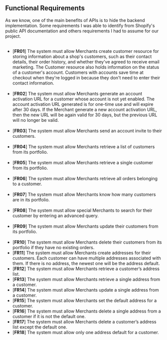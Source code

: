 <div>
  <h2>Functional Requirements</h2>
	As we know, one of the main benefits of APIs is to hide the backend implementation. Some requirements I was able to identify from Shopify's public API documentation and others requirements I had to assume for our project.<br><br>
</div>

<ul>
	<li>[<b>FR01</b>] The system must allow Merchants create customer resource for storing information about a shop's customers, such as their contact details, their order history, and whether they've agreed to receive email marketing. The Customer resource also holds information on the status of a customer's account. Customers with accounts save time at checkout when they're logged in because they don't need to enter their contact information.</li>
	<br>
	<li>[<b>FR02</b>] The system must allow Merchants generate an account activation URL for a customer whose account is not yet enabled. The account activation URL generated is for one-time use and will expire after 30 days. If the Merchant generate a new account activation URL, then the new URL will be again valid for 30 days, but the previous URL will no longer be valid.</li>
	<br>
	<li>[<b>FR03</b>] The system must allow Merchants send an account invite to their customers.</li>
	<br>
	<li>[<b>FR04</b>] The system must allow Merchants retrieve a list of customers from its portfolio.</li>
	<br>
	<li>[<b>FR05</b>] The system must allow Merchants retrieve a single customer from its portfolio.</li>
	<br>
	<li>[<b>FR06</b>] The system must allow Merchants retrieve all orders belonging to a customer.</li>
	<br>
	<li>[<b>FR07</b>] The system must allow Merchants know how many customers are in its portfolio.</li>
	<br>
	<li>[<b>FR08</b>] The system must allow special Merchants to search for their customer by entering an advanced query.</li>
	<br>
	<li>[<b>FR09</b>] The system must allow Merchants update their customers from its portfolio.</li>
	<br>
	<li>[<b>FR10</b>] The system must allow Merchants delete their customers from its portfolio if they have no existing orders.</li>
	<li>[<b>FR11</b>] The system must allow Merchants create addresses for their customers. Each customer can have multiple addresses associated with them. If there is no address, the newest one will be the address default.</li>
	<li>[<b>FR12</b>] The system must allow Merchants retrieve a customer’s address list.</li>
	<li>[<b>FR13</b>] The system must allow Merchants retrieve a single address from a customer.</li>
	<li>[<b>FR14</b>] The system must allow Merchants update a single address from a customer.</li>
	<li>[<b>FR15</b>] The system must allow Merchants set the default address for a customer.</li>
	<li>[<b>FR16</b>] The system must allow Merchants delete a single address from a customer if it is not the default one.</li>
	<li>[<b>FR17</b>] The system must allow Merchants delete a customer’s address list except the default one.</li>
	<li>[<b>FR18</b>] The system must allow only one address default for a customer.</li>
	<br>
<ul>
